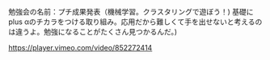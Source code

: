 勉強会の名前：プチ成果発表（機械学習。クラスタリングで遊ぼう！)
基礎にplus αのチカラをつける取り組み。応用だから難しくて手を出せないと考えるのは違うよ。勉強になることがたくさん見つかるんだ。)

https://player.vimeo.com/video/852272414